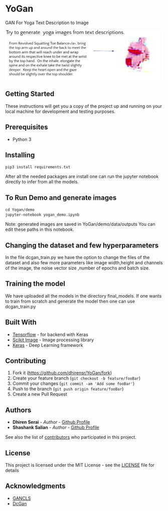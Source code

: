 # YoGan
GAN For Yoga Text Description to Image 

![YoGan description image](https://github.com/dhirensr/YoGan/blob/master/github_repo_yogan.png)
## Getting Started

These instructions will get you a copy of the project up and running on your local machine for development and testing purposes.

## Prerequisites

* Python 3



## Installing


```
pip3 install requirements.txt
```
After all the needed packages are install one can run the jupyter notebook directly to infer from all the models.

## To Run Demo and generate images
```
cd Yogan/demo
jupyter-notebook yogan_demo.ipynb
```

Note: generated images are saved in YoGan/demo/data/outputs 
You can edit these paths in this notebook.


## Changing the dataset and few hyperparameters

In the file dcgan_train.py we have the option to change the files of the dataset and also few more parameters like image width,height and channels of the image, the noise vector size ,number of epochs and batch size.

## Training the model
We have uploaded all the models in the directory final_models. If one wants to train from scratch and generate the model then one can use dcgan_train.py

## Built With

* [Tensorflow](https://www.tensorflow.org/) - for backend with Keras
* [Scikit Image](https://scikit-image.org/docs/dev/api/skimage.html) - Image processing library
* [Keras](https://keras.io/) - Deep Learning framework


## Contributing

1. Fork it (<https://github.com/dhirensr/YoGan/fork>)
2. Create your feature branch (`git checkout -b feature/fooBar`)
3. Commit your changes (`git commit -am 'Add some fooBar'`)
4. Push to the branch (`git push origin feature/fooBar`)
5. Create a new Pull Request

## Authors

* **Dhiren Serai** - *Author* - [Github Profile](https://github.com/dhirensr)
* **Shashank Salian** - *Author* - [Github Profile](https://github.com/shashank3110)


See also the list of [contributors](https://github.com/dhirensr/YoGan/graphs/contributors) who participated in this project.

## License

This project is licensed under the MIT License - see the [LICENSE](LICENSE) file for details

## Acknowledgments

* [GANCLS](https://medium.com/datadriveninvestor/text-to-image-synthesis-6e5de1bf86ec)
* [DcGan](https://medium.com/datadriveninvestor/deep-convolutional-generative-adversarial-networks-dcgans-3176238b5a3d)
